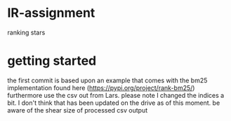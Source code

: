 # IR-assignment
ranking stars

# getting started
the first commit is based upon an example that comes with the bm25 implementation found here (https://pypi.org/project/rank-bm25/) furthermore use the csv out from Lars. please note I changed the indices a bit. I don't think that has been updated on the drive as of this moment.
be aware of the shear size of processed csv output
